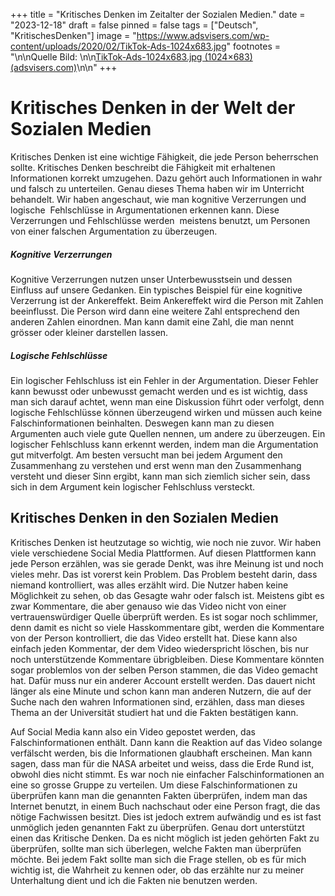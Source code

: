 +++
title = "Kritisches Denken im Zeitalter der Sozialen Medien."
date = "2023-12-18"
draft = false
pinned = false
tags = ["Deutsch", "KritischesDenken"]
image = "https://www.adsvisers.com/wp-content/uploads/2020/02/TikTok-Ads-1024x683.jpg"
footnotes = "<!--StartFragment-->\n\nQuelle Bild: \n\n[TikTok-Ads-1024x683.jpg (1024×683) (adsvisers.com)](https://www.adsvisers.com/wp-content/uploads/2020/02/TikTok-Ads-1024x683.jpg)\n\n<!--EndFragment-->"
+++
<!--StartFragment-->

# Kritisches Denken in der Welt der Sozialen Medien

Kritisches Denken ist eine wichtige Fähigkeit, die jede Person beherrschen sollte. Kritisches Denken beschreibt die Fähigkeit mit erhaltenen Informationen korrekt umzugehen. Dazu gehört auch Informationen in wahr und falsch zu unterteilen. Genau dieses Thema haben wir im Unterricht behandelt. Wir haben angeschaut, wie man kognitive Verzerrungen und logische  Fehlschlüsse in Argumentationen erkennen kann. Diese Verzerrungen und Fehlschlüsse werden  meistens benutzt, um Personen von einer falschen Argumentation zu überzeugen.

##### Kognitive Verzerrungen

Kognitive Verzerrungen nutzen unser Unterbewusstsein und dessen Einfluss auf unsere Gedanken. Ein typisches Beispiel für eine kognitive Verzerrung ist der Ankereffekt. Beim Ankereffekt wird die Person mit Zahlen beeinflusst. Die Person wird dann eine weitere Zahl entsprechend den anderen Zahlen einordnen. Man kann damit eine Zahl, die man nennt grösser oder kleiner darstellen lassen.

##### Logische Fehlschlüsse

Ein logischer Fehlschluss ist ein Fehler in der Argumentation. Dieser Fehler kann bewusst oder unbewusst gemacht werden und es ist wichtig, dass man sich darauf achtet, wenn man eine Diskussion führt oder verfolgt, denn logische Fehlschlüsse können überzeugend wirken und müssen auch keine Falschinformationen beinhalten. Deswegen kann man zu diesen Argumenten auch viele gute Quellen nennen, um andere zu überzeugen. Ein logischer Fehlschluss kann erkennt werden, indem man die Argumentation gut mitverfolgt. Am besten versucht man bei jedem Argument den Zusammenhang zu verstehen und erst wenn man den Zusammenhang versteht und dieser Sinn ergibt, kann man sich ziemlich sicher sein, dass sich in dem Argument kein logischer Fehlschluss versteckt.

## Kritisches Denken in den Sozialen Medien

Kritisches Denken ist heutzutage so wichtig, wie noch nie zuvor. Wir haben viele verschiedene Social Media Plattformen. Auf diesen Plattformen kann jede Person erzählen, was sie gerade Denkt, was ihre Meinung ist und noch vieles mehr. Das ist vorerst kein Problem. Das Problem besteht darin, dass niemand kontrolliert, was alles erzählt wird. Die Nutzer haben keine Möglichkeit zu sehen, ob das Gesagte wahr oder falsch ist. Meistens gibt es zwar Kommentare, die aber genauso wie das Video nicht von einer vertrauenswürdiger Quelle überprüft werden. Es ist sogar noch schlimmer, denn damit es nicht so viele Hasskommentare gibt, werden die Kommentare von der Person kontrolliert, die das Video erstellt hat. Diese kann also einfach jeden Kommentar, der dem Video wiederspricht löschen, bis nur noch unterstützende Kommentare übrigbleiben. Diese Kommentare könnten sogar problemlos von der selben Person stammen, die das Video gemacht hat. Dafür muss nur ein anderer Account erstellt werden. Das dauert nicht länger als eine Minute und schon kann man anderen Nutzern, die auf der Suche nach den wahren Informationen sind, erzählen, dass man dieses Thema an der Universität studiert hat und die Fakten bestätigen kann.

Auf Social Media kann also ein Video gepostet werden, das Falschinformationen enthält. Dann kann die Reaktion auf das Video solange verfälscht werden, bis die Informationen glaubhaft erscheinen. Man kann sagen, dass man für die NASA arbeitet und weiss, dass die Erde Rund ist, obwohl dies nicht stimmt. Es war noch nie einfacher Falschinformationen an eine so grosse Gruppe zu verteilen. Um diese Falschinformationen zu überprüfen kann man die genannten Fakten überprüfen, indem man das Internet benutzt, in einem Buch nachschaut oder eine Person fragt, die das nötige Fachwissen besitzt. Dies ist jedoch extrem aufwändig und es ist fast unmöglich jeden genannten Fakt zu überprüfen. Genau dort unterstützt einen das Kritische Denken. Da es nicht möglich ist jeden gehörten Fakt zu überprüfen, sollte man sich überlegen, welche Fakten man überprüfen möchte. Bei jedem Fakt sollte man sich die Frage stellen, ob es für mich wichtig ist, die Wahrheit zu kennen oder, ob das erzählte nur zu meiner Unterhaltung dient und ich die Fakten nie benutzen werden.

<!--EndFragment-->